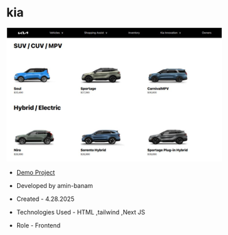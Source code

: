 # kia
![viewfinal](kia.png)

- [Demo Project](https://kia-nine.vercel.app/)

- Developed by amin-banam

- Created - 4.28.2025

- Technologies Used - HTML ,tailwind ,Next JS

- Role - Frontend
